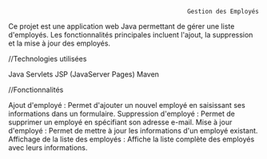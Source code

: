                                                       Gestion des Employés
Ce projet est une application web Java permettant de gérer une liste d'employés. Les fonctionnalités principales incluent l'ajout, la suppression et la mise à jour des employés.

//Technologies utilisées

Java
Servlets
JSP (JavaServer Pages)
Maven

//Fonctionnalités

Ajout d'employé : Permet d'ajouter un nouvel employé en saisissant ses informations dans un formulaire.
Suppression d'employé : Permet de supprimer un employé en spécifiant son adresse e-mail.
Mise à jour d'employé : Permet de mettre à jour les informations d'un employé existant.
Affichage de la liste des employés : Affiche la liste complète des employés avec leurs informations.

